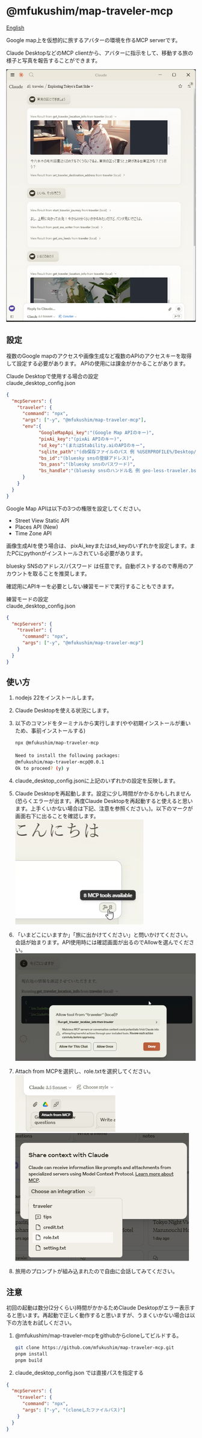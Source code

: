 # @mfukushim/map-traveler-mcp

[English](./README.md)

Google map上を仮想的に旅するアバターの環境を作るMCP serverです。

Claude DesktopなどのMCP clientから、アバターに指示をして、移動する旅の様子と写真を報告することができます。

![img.png](img.png)

## 設定

複数のGoogle mapのアクセスや画像生成など複数のAPIのアクセスキーを取得して設定する必要があります。
APIの使用には課金がかかることがあります。

Claude Desktopで使用する場合の設定  
claude_desktop_config.json
```json
{
  "mcpServers": {
    "traveler": {
      "command": "npx",
      "args": ["-y", "@mfukushim/map-traveler-mcp"],
      "env":{
      	  	"GoogleMapApi_key":"(Google Map APIのキー)",
            "pixAi_key":"(pixAi APIのキー)",
			"sd_key":"(またはStability.aiのAPIのキー",
			"sqlite_path":"(db保存ファイルのパス 例 %USERPROFILE%/Desktop/traveler.sqlite など)",
			"bs_id":"(bluesky snsの登録アドレス)",
			"bs_pass":"(bluesky snsのパスワード)",
			"bs_handle":"(bluesky snsのハンドル名 例 geo-less-traveler.bsky.social など)"
      }
    }
  }
}
```
Google Map APIは以下の3つの権限を設定してください。  
- Street View Static API
- Places API (New)
- Time Zone API


画像生成AIを使う場合は、 pixAi_keyまたはsd_keyのいずれかを設定します。またPCにpythonがインストールされている必要があります。 

bluesky SNSのアドレス/パスワード は任意です。自動ポストするので専用のアカウントを取ることを推奨します。  

確認用にAPIキーを必要としない練習モードで実行することもできます。

練習モードの設定  
claude_desktop_config.json
```json
{
  "mcpServers": {
    "traveler": {
      "command": "npx",
      "args": ["-y", "@mfukushim/map-traveler-mcp"]
    }
  }
}
```

## 使い方

1. nodejs 22をインストールします。
2. Claude Desktopを使える状況にします。
3. 以下のコマンドをターミナルから実行します(やや初期インストールが重いため、事前インストールする)
   ```bash
   npx @mfukushim/map-traveler-mcp
   
   Need to install the following packages:
   @mfukushim/map-traveler-mcp@0.0.1
   Ok to proceed? (y) y
   ```
   
3. claude_desktop_config.jsonに上記のいずれかの設定を反映します。
4. Claude Desktopを再起動します。設定に少し時間がかかるかもしれません(恐らくエラーが出ます。再度Claude Desktopを再起動すると使えると思います。上手くいかない場合は下記、注意を参照ください。)。以下のマークが画面右下に出ることを確認します。  
![img_1.png](img_1.png)
5. 「いまどこにいますか」「旅に出かけてください」と問いかけてください。会話が始まります。API使用時には確認画面が出るのでAllowを選んでください。
![img_4.png](img_4.png)
6. Attach from MCPを選択し、role.txtを選択してください。
![img_2.png](img_2.png)
![img_3.png](img_3.png)
7. 旅用のプロンプトが組み込まれたので自由に会話してみてください。

## 注意

初回の起動は数分(2分くらい)時間がかかるためClaude Desktopがエラー表示すると思います。再起動で正しく動作すると思いますが、うまくいかない場合は以下の方法をお試しください。

1. @mfukushim/map-traveler-mcpをgithubからcloneしてビルドする。  
    ```bash
    git clone https://github.com/mfukushim/map-traveler-mcp.git
    pnpm install
    pnpm build
    ```
2. claude_desktop_config.json では直接パスを指定する
```json
{
  "mcpServers": {
    "traveler": {
      "command": "npx",
      "args": ["-y", "(cloneしたファイルパス)"]
    }
  }
}

```
